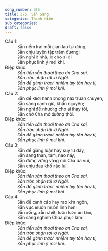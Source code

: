 ```yaml
---
song_number: 375
title: 375. Sẵn Sàng
categories: Thanh Niên
sub_categories: 
draft: false
---
```

<dl><dt>Câu 1:</dt><dd data-verse="1">Sẵn nếm trải mỗi gian lao tai ương, <br/>Sẵn chịu luyện tập trăm đường; <br/>Sẵn nghỉ ở nhà, lo cho ai đi, <br/>Sẵn phục linh ý mọi khi. </dd><dt>Điệp khúc:</dt><dd data-chorus="1"><em>Sẵn tiến sẵn thoái theo ơn Cha sai, <br/>Sẵn tròn phận tôi tớ Ngài. <br/>Sẵn để gánh trách nhiệm tuy tôn hay ti, <br/>Sẵn phục linh ý mọi khi. </em></dd><dt>Câu 2:</dt><dd data-verse="2">Sẵn để khởi hành không nao truân chuyên, <br/>Sẵn sàng canh giữ, khẩn nguyện; <br/>Sẵn nghỉ để nhường cho ai thay tôi, <br/>Sẵn chờ Cha mở đường thôi. </dd><dt>Điệp khúc:</dt><dd data-chorus="1"><em>Sẵn tiến sẵn thoái theo ơn Cha sai, <br/>Sẵn tròn phận tôi tớ Ngài. <br/>Sẵn để gánh trách nhiệm tuy tôn hay ti, <br/>Sẵn phục linh ý mọi khi. </em></dd><dt>Câu 3:</dt><dd data-verse="3">Sẵn để giảng luận hay suy tư đây, <br/>Sẵn sàng thân, tâm, não nầy; <br/>Sẵn đứng vững vàng nơi Cha ưa vui, <br/>Sẵn chịu đau khổ nào lui. </dd><dt>Điệp khúc:</dt><dd data-chorus="1"><em>Sẵn tiến sẵn thoái theo ơn Cha sai, <br/>Sẵn tròn phận tôi tớ Ngài. <br/>Sẵn để gánh trách nhiệm tuy tôn hay ti, <br/>Sẵn phục linh ý mọi khi. </em></dd><dt>Câu 4:</dt><dd data-verse="4">Sẵn để cảnh cáo hay rao kim ngôn, <br/>Sẵn vực muôn muôn linh hồn; <br/>Sẵn sống, sẵn chết, luôn luôn an tâm, <br/>Sẵn sàng nghinh Chúa phục lâm. </dd><dt>Điệp khúc:</dt><dd data-chorus="1"><em>Sẵn tiến sẵn thoái theo ơn Cha sai, <br/>Sẵn tròn phận tôi tớ Ngài. <br/>Sẵn để gánh trách nhiệm tuy tôn hay ti, <br/>Sẵn phục linh ý mọi khi. </em></dd></dl>